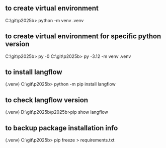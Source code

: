 ## to create virtual environment
C:\git\p2025b> python -m venv .venv

## to create virtual environment for specific python version
C:\git\p2025b> py -0
C:\git\p2025b> py -3.12 -m venv .venv

## to install langflow
(.venv) C:\git\p2025b> python -m pip install langflow

## to check langflow version
(.venv) D:\git\p2025b\p2025b>pip show langflow

## to backup package installation info
(.venv) C:\git\p2025b> pip freeze > requirements.txt
